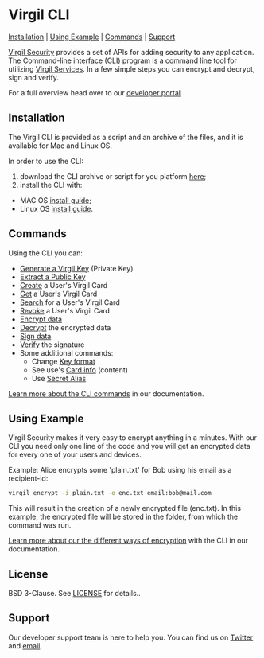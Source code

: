 # Virgil CLI

[Installation](#installation) | [Using Example](#using-example) | [Commands](#commands) | [Support](#support)

[Virgil Security](https://virgilsecurity.com) provides a set of APIs for adding security to any application. The Command-line interface (CLI) program is a command line tool for utilizing [Virgil Services](https://developer.virgilsecurity.com/docs/java/references). In a few simple steps you can encrypt and decrypt, sign and verify.


For a full overview head over to our [developer portal](https://developer.virgilsecurity.com/docs/java/references/utilities/cli)

## Installation

The Virgil CLI is provided as a script and an archive of the files, and it is available for Mac and Linux OS.

In order to use the CLI:
1. download the CLI archive or script for you platform [here](/);
2. install the CLI with:
  - MAC OS [install guide](/);
  - Linux OS [install guide](/).

## Commands

Using the CLI you can:
  * [Generate a Virgil Key](/references/utilities/cli/commands/generate-key) (Private Key)
  * [Extract a Public Key](/references/utilities/cli/commands/public-key)
  * [Create](/references/utilities/cli/commands/create-card) a User's Virgil Card
  * [Get](/references/utilities/cli/commands/get-card) a User's Virgil Card
  * [Search](/references/utilities/cli/commands/search-card) for a User's Virgil Card
  * [Revoke](/references/utilities/cli/commands/revoke-card) a User's Virgil Card
  * [Encrypt data](/references/utilities/cli/commands/encrypt)
  * [Decrypt](/references/utilities/cli/commands/decrypt) the encrypted data
  * [Sign data](/references/utilities/cli/commands/sign)
  * [Verify](/references/utilities/cli/commands/verify) the signature
  * Some additional commands:
    * Change [Key format](/references/utilities/cli/commands/additional-commands/key-format)
    * See use's [Card info](/references/utilities/cli/commands/additional-commands/card-info) (content)
    * Use [Secret Alias](/references/utilities/cli/commands/additional-commands/secret-alias)

[Learn more about the CLI commands](/) in our documentation.

## Using Example

Virgil Security makes it very easy to encrypt anything in a minutes. With our CLI you need only one line of the code and you will get an encrypted data for every one of your users and devices.

Example: Alice encrypts some 'plain.txt' for Bob using his email as a recipient-id:

```bash
virgil encrypt -i plain.txt -o enc.txt email:bob@mail.com
```
This will result in the creation of a newly encrypted file (enc.txt).  In this example, the encrypted file will be stored in the folder, from which the command was run.


[Learn more about our the different ways of encryption](/) with the CLI in our documentation.


## License

BSD 3-Clause. See [LICENSE](https://github.com/VirgilSecurity/virgil/blob/master/LICENSE) for details..

## Support

Our developer support team is here to help you. You can find us on [Twitter](https://twitter.com/virgilsecurity) and [email](mailto:support@virgilsecurity.com).
